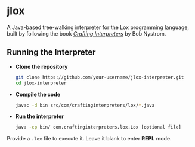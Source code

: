 # jlox

A Java-based tree-walking interpreter for the Lox programming language, built by following the book [*Crafting Interpreters*](https://craftinginterpreters.com/) by Bob Nystrom.

## Running the Interpreter
- **Clone the repository**
  ```bash
  git clone https://github.com/your-username/jlox-interpreter.git
  cd jlox-interpreter
  ```
- **Compile the code**
  ```bash
  javac -d bin src/com/craftinginterpreters/lox/*.java
  ```
- **Run the interpreter**
  ```bash
  java -cp bin/ com.craftinginterpreters.lox.Lox [optional file]
  ```

Provide a ```.lox``` file to execute it. Leave it blank to enter **REPL** mode.

